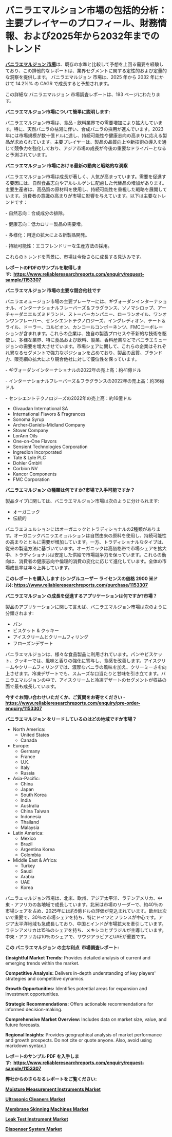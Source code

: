 <p><h1>バニラエマルション市場の包括的分析：主要プレイヤーのプロフィール、財務情報、および2025年から2032年までのトレンド</h1></p><p data-sourcepos="1:1-1:157"><strong><a href="https://www.reliableresearchreports.com/vanilla-emulsion-r1153307?utm_campaign=110&utm_medium=36&utm_source=Github&utm_content=ia&utm_term=20022025&utm_id=vanilla-emulsion">バニラエマルジョン 市場</a></strong>は、既存の水準と比較して予想を上回る需要を経験しており、この排他的なレポートは、業界セグメントに関する定性的および定量的な洞察を提供します。 バニラエマルジョン 市場は、2025 年から 2032 年にかけて 14.2%% の CAGR で成長すると予想されます。</p>
<p data-sourcepos="3:1-3:50">この詳細な バニラエマルジョン 市場調査レポートは、193 ページにわたります。</p>
<p><strong>バニラエマルジョン市場について簡単に説明します:</strong></p>
<p><p>バニラエマルジョン市場は、食品・飲料業界での需要増加により拡大しています。特に、天然バニラの枯渇に伴い、合成バニラの採用が進んでいます。2023年には市場規模が数十億ドルに達し、持続可能性や健康志向の高まりに応える製品が求められています。主要プレイヤーは、製品の品質向上や新技術の導入を通じて競争力を強化しており、アジア市場の成長が今後の重要なドライバーとなると予測されています。</p></p>
<p><strong>バニラエマルジョン 市場における最新の動向と戦略的な洞察</strong></p>
<p><p>バニラエマルジョン市場は成長が著しく、人気が高まっています。需要を促進する要因には、自然食品志向やアルレルゲンに配慮した代替品の増加があります。主要生産者は、高品質の原材料を使用し、持続可能性を重視した戦略を展開しています。消費者の意識の高まりが市場に影響を与えています。以下は主要なトレンドです：</p><p>- 自然志向：合成成分の排除。</p><p>- 健康志向：低カロリー製品の需要増。</p><p>- 多様化：用途の拡大による新製品開発。</p><p>- 持続可能性：エコフレンドリーな生産方法の採用。  </p><p>これらのトレンドを背景に、市場は今後さらに成長する見込みです。</p></p>
<p><strong>レポートのPDFのサンプルを取得します</strong><strong>:&nbsp;&nbsp;<a href="https://www.reliableresearchreports.com/enquiry/request-sample/1153307?utm_campaign=110&utm_medium=36&utm_source=Github&utm_content=ia&utm_term=20022025&utm_id=vanilla-emulsion">https://www.reliableresearchreports.com/enquiry/request-sample/1153307</a></strong></p>
<p><strong>バニラエマルジョン 市場の主要な競合他社です</strong></p>
<p><p>バニラエミュージョン市場の主要プレーヤーには、ギヴォーダンインターナショナル、インターナショナルフレーバーズ＆フラグランス、ソノマシロップ、アーチャーダニエルズミドランド、ストーバーカンパニー、ローランオイル、ワンオンワンフレーバー、センシエントテクノロジーズ、イングレディオン、テート＆ライル、ドーラー、コルビオン、カンコールコンポーネンツ、FMCコーポレーションが含まれます。これらの企業は、独自の製造プロセスや革新的な技術を駆使し、多様な業界、特に食品および飲料、製菓、香料産業などでバニラエミュージョンの需要を増大させています。市場シェアに関して、これらの企業はそれぞれ異なるセグメントで強力なポジションを占めており、製品の品質、ブランド力、販売網の拡大により競合他社に対して優位性を保っています。  </p><p>- ギヴォーダンインターナショナルの2022年の売上高：約41億ドル  </p><p>- インターナショナルフレーバーズ＆フラグランスの2022年の売上高：約36億ドル  </p><p>- センシエントテクノロジーズの2022年の売上高：約16億ドル</p></p>
<p><ul><li>Givaudan International SA</li><li>International Flavors & Fragrances</li><li>Sonoma Syrup</li><li>Archer-Daniels-Midland Company</li><li>Stover Company</li><li>LorAnn Oils</li><li>One-on-One Flavors</li><li>Sensient Technologies Corporation</li><li>Ingredion Incorporated</li><li>Tate & Lyle PLC</li><li>Dohler GmbH</li><li>Corbion NV</li><li>Kancor Components</li><li>FMC Corporation</li></ul></p>
<p><strong>バニラエマルジョン の種類は何ですか?市場で入手可能ですか？</strong></p>
<p>製品タイプに関しては、バニラエマルジョン市場は次のように分けられます:</p>
<p><ul><li>オーガニック</li><li>伝統的</li></ul></p>
<p><p>バニラエミュルションにはオーガニックとトラディショナルの2種類があります。オーガニックバニラエミュルションは自然由来の原料を使用し、持続可能性の高まりとともに需要が増加しています。一方、トラディショナルなタイプは、従来の製造方法に基づいています。オーガニックは高価格帯で市場シェアを拡大中、トラディショナルは安定した供給で市場競争力を保っています。これらの動向は、消費者の健康志向や倫理的消費の変化に応じて進化しています。全体の市場成長率は年々上昇しています。</p></p>
<p><strong>このレポートを購入します (シングルユーザー ライセンスの価格 2900 米ドル):&nbsp;<a href="https://www.reliableresearchreports.com/purchase/1153307?utm_campaign=110&utm_medium=36&utm_source=Github&utm_content=ia&utm_term=20022025&utm_id=vanilla-emulsion">https://www.reliableresearchreports.com/purchase/1153307</a></strong></p>
<p><strong>バニラエマルジョン の成長を促進するアプリケーションは何ですか?市場？</strong></p>
<p>製品のアプリケーションに関して言えば、バニラエマルジョン市場は次のように分類されます:</p>
<p><ul><li>パン</li><li>ビスケット & クッキー</li><li>アイスクリームとクリームフィリング</li><li>フローズンデザート</li></ul></p>
<p><p>バニラエマルジョンは、様々な食品製品に利用されています。パンやビスケット、クッキーでは、風味と香りの強化に寄与し、食感を改善します。アイスクリームやクリームフィリングでは、濃厚なバニラの風味を加え、クリーミーさを向上させます。冷凍デザートでも、スムーズな口当たりと甘味を引き立てます。バニラエマルジョンの中で、アイスクリームと冷凍デザートのセグメントが収益の面で最も成長しています。</p></p>
<p><strong>今すぐお問い合わせいただくか、ご質問をお寄せください</strong><strong>&nbsp;</strong>-<strong><a href="https://www.reliableresearchreports.com/enquiry/pre-order-enquiry/1153307?utm_campaign=110&utm_medium=36&utm_source=Github&utm_content=ia&utm_term=20022025&utm_id=vanilla-emulsion">https://www.reliableresearchreports.com/enquiry/pre-order-enquiry/1153307</a></strong></p>
<p><strong>バニラエマルジョン をリードしているのはどの地域ですか市場？</strong></p>
<p><ul>
    <li>
        North America:
        <ul>
            <li>United States</li>
            <li>Canada</li>
        </ul>
    </li>
    <li>
        Europe:
        <ul>
            <li>Germany</li>
            <li>France</li>
            <li>U.K.</li>
            <li>Italy</li>
            <li>Russia</li>
        </ul>
    </li>
    <li>
        Asia-Pacific:
        <ul>
            <li>China</li>
            <li>Japan</li>
            <li>South Korea</li>
            <li>India</li>
            <li>Australia</li>
            <li>China Taiwan</li>
            <li>Indonesia</li>
            <li>Thailand</li>
            <li>Malaysia</li>
        </ul>
    </li>
    <li>
        Latin America:
        <ul>
            <li>Mexico</li>
            <li>Brazil</li>
            <li>Argentina Korea</li>
            <li>Colombia</li>
        </ul>
    </li>
    <li>
        Middle East & Africa:
        <ul>
            <li>Turkey</li>
            <li>Saudi</li>
            <li>Arabia</li>
            <li>UAE</li>
            <li>Korea</li>
        </ul>
    </li>
    </ul></p>
<p><p>バニラエマルジョン市場は、北米、欧州、アジア太平洋、ラテンアメリカ、中東・アフリカの各地域で成長しています。北米は市場のリーダーで、約40％の市場シェアを占め、2025年には約5億ドルの評価が見込まれています。欧州は次いで重要で、30％の市場シェアを持ち、特にドイツとフランスが中心です。アジア太平洋地域も急成長しており、中国とインドが市場拡大を牽引しています。ラテンアメリカは15％のシェアを持ち、メキシコとブラジルが主導しています。中東・アフリカは10％のシェアで、サウジアラビアとUAEが重要です。</p></p>
<p><strong>この バニラエマルジョン の主な利点&nbsp; 市場調査レポート:</strong></p>
<p><strong>{Insightful Market Trends:</strong> Provides detailed analysis of current and emerging trends within the market.</p>
<p><strong>Competitive Analysis:</strong> Delivers in-depth understanding of key players' strategies and competitive dynamics.</p>
<p><strong>Growth Opportunities:</strong> Identifies potential areas for expansion and investment opportunities.</p>
<p><strong>Strategic Recommendations:</strong> Offers actionable recommendations for informed decision-making.</p>
<p><strong>Comprehensive Market Overview: </strong>Includes data on market size, value, and future forecasts.</p>
<p><strong>Regional Insights: </strong>Provides geographical analysis of market performance and growth prospects. Do not cite or quote anyone. Also, avoid using markdown syntax.}</p>
<p><strong>レポートのサンプル PDF を入手します:&nbsp;</strong><strong>&nbsp;<a href="https://www.reliableresearchreports.com/enquiry/request-sample/1153307?utm_campaign=110&utm_medium=36&utm_source=Github&utm_content=ia&utm_term=20022025&utm_id=vanilla-emulsion">https://www.reliableresearchreports.com/enquiry/request-sample/1153307</a></strong></p>
<p></p>
<p></p>
<p></p>
<p></p>
<p><strong>弊社からのさらなるレポートをご覧ください:</strong></p>
<p><strong><p><a href="https://github.com/boysabotzoc/Market-Research-Report-List-1/blob/main/moisture-measurement-instruments-market.md?utm_campaign=110&utm_medium=36&utm_source=Github&utm_content=ia&utm_term=20022025&utm_id=vanilla-emulsion">Moisture Measurement Instruments Market</a></p><p><a href="https://github.com/gamuoodhub/Market-Research-Report-List-1/blob/main/ultrasonic-cleaners-market.md?utm_campaign=110&utm_medium=36&utm_source=Github&utm_content=ia&utm_term=20022025&utm_id=vanilla-emulsion">Ultrasonic Cleaners Market</a></p><p><a href="https://github.com/penecorodz74/Market-Research-Report-List-1/blob/main/membrane-skinning-machines-market.md?utm_campaign=110&utm_medium=36&utm_source=Github&utm_content=ia&utm_term=20022025&utm_id=vanilla-emulsion">Membrane Skinning Machines Market</a></p><p><a href="https://github.com/sadimsamid/Market-Research-Report-List-1/blob/main/leak-test-instrument-market.md?utm_campaign=110&utm_medium=36&utm_source=Github&utm_content=ia&utm_term=20022025&utm_id=vanilla-emulsion">Leak Test Instrument Market</a></p><p><a href="https://github.com/aistraasinyo/Market-Research-Report-List-1/blob/main/dispenser-system-market.md?utm_campaign=110&utm_medium=36&utm_source=Github&utm_content=ia&utm_term=20022025&utm_id=vanilla-emulsion">Dispenser System Market</a></p></strong></p>